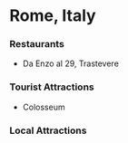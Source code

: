 # Rome, Italy

### Restaurants
- Da Enzo al 29, Trastevere 

### Tourist Attractions
- Colosseum 

### Local Attractions



